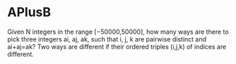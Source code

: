 # APlusB
Given N integers in the range [−50000,50000], how many ways are there to pick three integers ai, aj, ak, such that i, j, k are pairwise distinct and ai+aj=ak? Two ways are different if their ordered triples (i,j,k) of indices are different.
